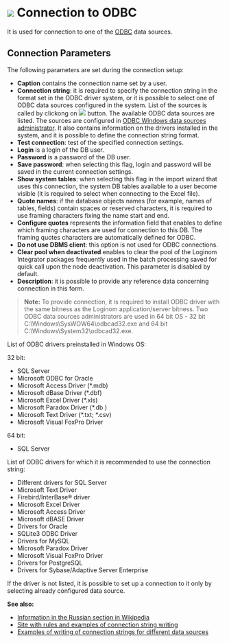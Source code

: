 # ![ ](../../../images/icons/data-sources/driver-odbc_default.svg) Connection to ODBC

It is used for connection to one of the [ODBC](https://wiki.loginom.ru/articles/odbc.html) data sources.

## Connection Parameters

The following parameters are set during the connection setup:

* **Caption** contains the connection name set by a user.
* **Connection string**: it is required to specify the connection string in the format set in the ODBC driver system, or it is possible to select one of ODBC data sources configured in the system. List of the sources is called by clickong on ![ ](../../../images/extjs-theme/form/open-trigger/open-trigger_default.svg) button. The available ODBC data sources are listed. The sources are configured in [ODBC Windows data sources administrator](https://docs.microsoft.com/ru-ru/sql/database-engine/configure-windows/open-the-odbc-data-source-administrator). It also contains information on the drivers installed in the system, and it is possible to define the connection string format.
* **Test connection**: test of the specified connection settings.
* **Login** is a login of the DB user.
* **Password** is a password of the DB user.
* **Save password**: when selecting this flag, login and password will be saved in the current connection settings.
* **Show system tables**: when selecting this flag in the import wizard that uses this connection, the system DB tables available to a user become visible (it is required to select when connecting to the Excel file).
* **Quote names**: if the database objects names (for example, names of tables, fields) contain spaces or reserved characters, it is required to use framing characters fixing the name start and end.
* **Configure quotes** represents the information field that enables to define which framing characters are used for connection to this DB. The framing quotes characters are automatically defined for ODBC.
* **Do not use DBMS client**: this option is not used for ODBC connections.
* **Clear pool when deactivated** enables to clear the pool of the Loginom Integrator packages frequently used in the batch processing saved for quick call upon the node deactivation. This parameter is disabled by default.
* **Description**: it is possible to provide any reference data concerning connection in this form.

> **Note:** To provide connection, it is required to install ODBC driver with the same bitness as the Loginom application/server bitness. Two ODBC data sources administrators are used in 64 bit OS - 32 bit C:\Windows\SysWOW64\odbcad32.exe and 64 bit C:\Windows\System32\odbcad32.exe.

List of ODBC drivers preinstalled in Windows OS:

32 bit:

* SQL Server
* Microsoft ODBC for Oracle
* Microsoft Access Driver (*.mdb)
* Microsoft dBase Driver (*.dbf)
* Microsoft Excel Driver (*.xls)
* Microsoft Paradox Driver (*.db )
* Microsoft Text Driver (*.txt; *.csv)
* Microsoft Visual FoxPro Driver

64 bit:

* SQL Server

List of ODBC drivers for which it is recommended to use the connection string:

* Different drivers for SQL Server
* Microsoft Text Driver
* Firebird/InterBase® driver
* Microsoft Excel Driver
* Microsoft Access Driver
* Microsoft dBASE Driver
* Drivers for Oracle
* SQLite3 ODBC Driver
* Drivers for MySQL
* Microsoft Paradox Driver
* Microsoft Visual FoxPro Driver
* Drivers for PostgreSQL
* Drivers for Sybase/Adaptive Server Enterprise

If the driver is not listed, it is possible to set up a connection to it only by selecting already configured data source.

**See also:**

* [Information in the Russian section in Wikipedia](https://ru.wikipedia.org/wiki/ODBC)
* [Site with rules and examples of connection string writing](https://www.connectionstrings.com/)
* [Examples of writing of connection strings for different data sources](https://www.sqlmaestro.com/resources/all/anysql_maestro_connection_strings/)
